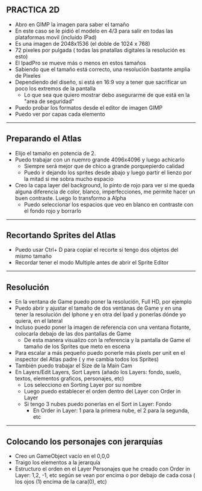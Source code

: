 ## PRACTICA 2D

- Abro en GIMP la imagen para saber el tamaño
- En este caso se le pidió el modelo en 4/3 para salir en todas las plataformas movil (incluido IPad)
- Es una imagen de 2048x1536 (el doble de 1024 x 768)
- 72 pixeles por pulgada ( todas las pnatallas digitales la resolución es esto)
- El IpadPro se mueve más o menos en estos tamaños
- Sabiendo que el tamaño está correcto, una resolución bastante amplia de Pixeles
- Dependiendo del diseño, si está en 16:9 voy a tener que sacrificar un poco los extremos de la pantalla
    - Lo que sea que quiero mostrar debo asegurarme de que está en la "area de seguridad"
- Puedo probar los formatos desde el editor de imagen GIMP
- Puedo ver por capas cada elemento
----

## Preparando el Atlas

- Elijo el tamaño en potencia de 2.
- Puedo trabajar con un nuemro grande 4096x4096 y luego achicarlo
    - Siempre será mejor que de chico a grande porquepierdo calidad
    - Puedo ir dejando los sprites desde abajo y luego partir el lienzo por la mitad si me sobra mucho espacio
- Creo la capa layer del background, lo pinto de rojo para ver si me queda alguna diferencia de color, blanco, imperfecciones, me permite hacer un buen contraste. Luego lo transformo a Alpha
    - Puedo seleccionar los espacios que veo en blanco en contraste con el fondo rojo y borrarlo
----

## Recortando Sprites del Atlas

- Puedo usar Ctrl+ D para copiar el recorte si tengo dos objetos del mismo tamaño
- Recordar tener el modo Multiple antes de abrir el Sprite Editor
----

## Resolución

- En la ventana de Game puedo poner la resolución, Full HD, por ejemplo
- Puedo abrir y ajustar el tamaño de dos ventanas de Game y en una tener la resolución del Iphone y en otra del Ipad y ponerlas dónde yo quiera, en el lateral
- Incluso puedo poner la imagen de referencia con una ventana flotante, colocarla debajo de las dos pantallas de Game
    - De esta manera visualizo con la referencia y la pantalla de Game el tamaño de los Sprites que meto en escena 
- Para escalar a más pequeño puedo ponerle más pixels per unit en el inspector del Atlas padre ( y me cambia todos los Sprites)
- También puedo trabajar el Size de la Main Cam
- En Layers/Edit Layers, Sort Layers (añado los Layers: fondo, suelo, textos, elementos graficos, personajes, etc)
    - Los selecciono en Sorting Layer por su nombre
    - Luego puedo establecer el orden dentro del Layer con Order in Layer
    - Si tengo 3 nubes puedo ponerlas en el Sort in Layer: Fondo
        - En Order in Layer: 1 para la primera nube, el 2 para la segunda, etc
----

## Colocando los personajes con jerarquías

- Creo un GameObject vacío en el 0,0,0
- Traigo los elementos a la jerarquía
- Estructuro el orden en el Layer Personajes que he creado con Order in Layer: 1,2, -1, etc según se vean por encima o por debajo de cada cosa ( los ojos (1) encima de la cara(0), etc)
